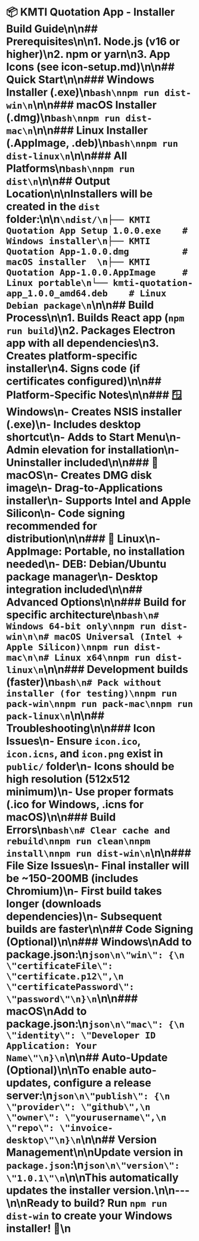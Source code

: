 # 📦 KMTI Quotation App - Installer Build Guide\n\n## Prerequisites\n\n1. **Node.js** (v16 or higher)\n2. **npm** or **yarn**\n3. **App Icons** (see icon-setup.md)\n\n## Quick Start\n\n### Windows Installer (.exe)\n```bash\nnpm run dist-win\n```\n\n### macOS Installer (.dmg)\n```bash\nnpm run dist-mac\n```\n\n### Linux Installer (.AppImage, .deb)\n```bash\nnpm run dist-linux\n```\n\n### All Platforms\n```bash\nnpm run dist\n```\n\n## Output Location\n\nInstallers will be created in the `dist` folder:\n\n```\ndist/\n├── KMTI Quotation App Setup 1.0.0.exe    # Windows installer\n├── KMTI Quotation App-1.0.0.dmg          # macOS installer  \n├── KMTI Quotation App-1.0.0.AppImage     # Linux portable\n└── kmti-quotation-app_1.0.0_amd64.deb    # Linux Debian package\n```\n\n## Build Process\n\n1. **Builds React app** (`npm run build`)\n2. **Packages Electron app** with all dependencies\n3. **Creates platform-specific installer**\n4. **Signs code** (if certificates configured)\n\n## Platform-Specific Notes\n\n### 🪟 Windows\n- Creates **NSIS installer** (.exe)\n- Includes **desktop shortcut**\n- Adds to **Start Menu**\n- **Admin elevation** for installation\n- **Uninstaller** included\n\n### 🍎 macOS\n- Creates **DMG disk image**\n- **Drag-to-Applications** installer\n- Supports **Intel and Apple Silicon**\n- Code signing recommended for distribution\n\n### 🐧 Linux\n- **AppImage**: Portable, no installation needed\n- **DEB**: Debian/Ubuntu package manager\n- Desktop integration included\n\n## Advanced Options\n\n### Build for specific architecture\n```bash\n# Windows 64-bit only\nnpm run dist-win\n\n# macOS Universal (Intel + Apple Silicon)\nnpm run dist-mac\n\n# Linux x64\nnpm run dist-linux\n```\n\n### Development builds (faster)\n```bash\n# Pack without installer (for testing)\nnpm run pack-win\nnpm run pack-mac\nnpm run pack-linux\n```\n\n## Troubleshooting\n\n### Icon Issues\n- Ensure `icon.ico`, `icon.icns`, and `icon.png` exist in `public/` folder\n- Icons should be high resolution (512x512 minimum)\n- Use proper formats (.ico for Windows, .icns for macOS)\n\n### Build Errors\n```bash\n# Clear cache and rebuild\nnpm run clean\nnpm install\nnpm run dist-win\n```\n\n### File Size Issues\n- Final installer will be ~150-200MB (includes Chromium)\n- First build takes longer (downloads dependencies)\n- Subsequent builds are faster\n\n## Code Signing (Optional)\n\n### Windows\nAdd to package.json:\n```json\n\"win\": {\n  \"certificateFile\": \"certificate.p12\",\n  \"certificatePassword\": \"password\"\n}\n```\n\n### macOS\nAdd to package.json:\n```json\n\"mac\": {\n  \"identity\": \"Developer ID Application: Your Name\"\n}\n```\n\n## Auto-Update (Optional)\n\nTo enable auto-updates, configure a release server:\n```json\n\"publish\": {\n  \"provider\": \"github\",\n  \"owner\": \"yourusername\",\n  \"repo\": \"invoice-desktop\"\n}\n```\n\n## Version Management\n\nUpdate version in `package.json`:\n```json\n\"version\": \"1.0.1\"\n```\n\nThis automatically updates the installer version.\n\n---\n\n**Ready to build?** Run `npm run dist-win` to create your Windows installer! 🚀\n